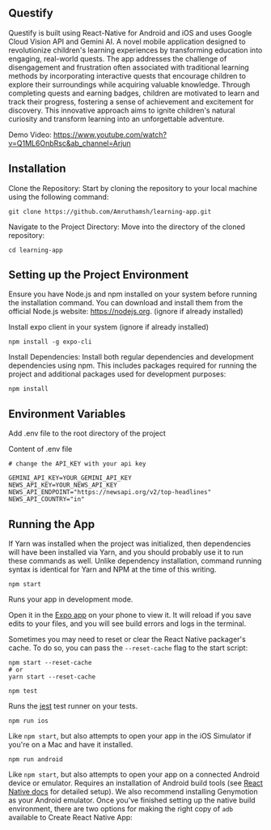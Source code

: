 ## Questify

Questify is built using React-Native for Android and iOS and uses Google Cloud Vision API and Gemini AI. A novel mobile application designed to revolutionize children's learning experiences by transforming education into engaging, real-world quests. The app addresses the challenge of disengagement and frustration often associated with traditional learning methods by incorporating interactive quests that encourage children to explore their surroundings while acquiring valuable knowledge. Through completing quests and earning badges, children are motivated to learn and track their progress, fostering a sense of achievement and excitement for discovery. This innovative approach aims to ignite children's natural curiosity and transform learning into an unforgettable adventure.

Demo Video: 
https://www.youtube.com/watch?v=Q1ML6OnbRsc&ab_channel=Arjun

## Installation

Clone the Repository: Start by cloning the repository to your local machine using the following command:

`git clone https://github.com/Amruthamsh/learning-app.git`

Navigate to the Project Directory: Move into the directory of the cloned repository:

`cd learning-app`

## Setting up the Project Environment 

Ensure you have Node.js and npm installed on your system before running the installation command. You can download and install them from the official Node.js website: https://nodejs.org. (ignore if already installed)

Install expo client in your system (ignore if already installed)

`npm install -g expo-cli`

Install Dependencies: Install both regular dependencies and development dependencies using npm. This includes packages required for running the project and additional packages used for development purposes:

`npm install`

## Environment Variables

Add .env file to the root directory of the project

Content of .env file

```
# change the API_KEY with your api key

GEMINI_API_KEY=YOUR_GEMINI_API_KEY
NEWS_API_KEY=YOUR_NEWS_API_KEY
NEWS_API_ENDPOINT="https://newsapi.org/v2/top-headlines"
NEWS_API_COUNTRY="in"
```

## Running the App

If Yarn was installed when the project was initialized, then dependencies will have been installed via Yarn, and you should probably use it to run these commands as well. Unlike dependency installation, command running syntax is identical for Yarn and NPM at the time of this writing.

`npm start`

Runs your app in development mode.

Open it in the [Expo app](https://expo.io) on your phone to view it. It will reload if you save edits to your files, and you will see build errors and logs in the terminal.

Sometimes you may need to reset or clear the React Native packager's cache. To do so, you can pass the `--reset-cache` flag to the start script:

```
npm start --reset-cache
# or
yarn start --reset-cache
```

`npm test`

Runs the [jest](https://github.com/facebook/jest) test runner on your tests.

`npm run ios`

Like `npm start`, but also attempts to open your app in the iOS Simulator if you're on a Mac and have it installed.

`npm run android`

Like `npm start`, but also attempts to open your app on a connected Android device or emulator. Requires an installation of Android build tools (see [React Native docs](https://facebook.github.io/react-native/docs/getting-started.html) for detailed setup). We also recommend installing Genymotion as your Android emulator. Once you've finished setting up the native build environment, there are two options for making the right copy of `adb` available to Create React Native App:
